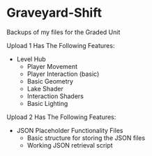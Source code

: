 # Graveyard-Shift
Backups of my files for the Graded Unit

Upload 1 Has The Following Features:
  - Level Hub
    - Player Movement
    - Player Interaction (basic)
    - Basic Geometry
    - Lake Shader
    - Interaction Shaders
    - Basic Lighting

Upload 2 Has The Following Features:
  - JSON Placeholder Functionality Files
    - Basic structure for storing the JSON files
    - Working JSON retrieval script
